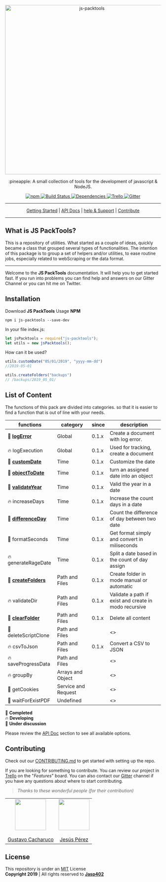 <p align="center">
    <a href="#">
        <img alt="js-packtools" src="https://repository-images.githubusercontent.com/185065568/99338980-6f4c-11e9-95ca-045dfeca2f45" width="546">
    </a>
</p>
<p align="center">
    :pineapple: A small collection of tools for the development of javascript & NodeJS.
</p>

<p align="center">
    <a href="https://www.npmjs.com/package/js-packtools">
        <img alt="npm" src="https://img.shields.io/npm/v/js-packtools.svg">
    </a>
    <a href="https://travis-ci.org/jasp402/js-packtools">
        <img alt="Build Status" src="https://travis-ci.org/jasp402/js-packtools.svg?branch=master">
    </a>
    <a href="https://david-dm.org/jasp402/js-packtools">
        <img alt="Dependencies" src="https://david-dm.org/jasp402/js-packtools/status.svg">
    </a>
    <a href="https://trello.com/b/FMUpri2i/js-packtools">
            <img alt="Trello" src="https://img.shields.io/badge/project-on%20Trello-blue.svg">
    </a>
    <a href="https://gitter.im/js-packtools/community?utm_source=badge&utm_medium=badge&utm_campaign=pr-badge">
        <img alt="Gitter" src="https://badges.gitter.im/js-packtools/community.svg">
    </a>
</p>

***

<p align="center">
    <a href="https://jasp402.github.io/js-packtools/#/">Getting Started</a> |
    <a href="https://jasp402.github.io/js-packtools/#/api">API Docs</a> |
    <a href="https://jasp402.github.io/js-packtools/#/help">help & Support</a> |
    <a href="https://jasp402.github.io/js-packtools/#/donate">Contribute</a>
</p>

***

## What is JS PackTools?
This is a repository of utilities. What started as a couple of ideas, quickly became a class that grouped several types of functionalities. The intention of this package is to group a set of helpers and/or utilities, to ease routine jobs, especially related to webScraping or the data format.

---

Welcome to the **JS PackTools** documentation. It will help you to get started fast. If you run into problems you can find help and answers on our Gitter Channel or you can hit me on Twitter.


## Installation
Download **JS PackTools** Usage **NPM** <br/>

```npm
npm i js-packtools --save-dev
```

In your file index.js:
```javascript
let jsPacktools = require("js-packtools");
let utils = new jsPacktools();
```

How can it be used?

```javascript
utils.customDate("05/01/2019", "yyyy-mm-dd")
//2019-05-01

utils.createFolders("backups")
// /backups/2019_05_01/
```

## List of Content
The functions of this pack are divided into categories. so that it is easier to find a function that is out of line with your needs.

| functions         | category            | since | description                                           |
|-------------------|---------------------|-------|-------------------------------------------------------|
| :seedling:  [**logError**](https://jasp402.github.io/js-packtools/#/api/logError)           | Global              | 0.1.x | Create a document with log error.                     |
| :fire: logExecution      | Global              | 0.1.x | Used for tracking, create a document                  |
| :seedling: [**customDate**](https://jasp402.github.io/js-packtools/#/api/customDate)        | Time                | 0.1.x | Customize the date                                    |
| :seedling: [**objectToDate**](https://jasp402.github.io/js-packtools/#/api/objectToDate)      | Time                | 0.1.x | turn an assigned date into an object                  |
| :seedling: [**validateYear**](https://jasp402.github.io/js-packtools/#/api/validateYear)      | Time                | 0.1.x | Valid the year in a date                              |
| :fire: increaseDays      | Time                | 0.1.x | Increase the count days in a date                     |
| :seedling: [**differenceDay**](https://jasp402.github.io/js-packtools/#/api/differenceDay)     | Time                | 0.1.x | Count the difference of day between two date          |
| :speech_balloon: formatSeconds     | Time                | 0.1.x | Get format simply and convert in miliseconds          |
| :fire: generateRageDate  | Time                | 0.1.x | Split a date based in the count of day assign         |
| :seedling: [**createFolders**](https://jasp402.github.io/js-packtools/#/api/createFolders)     | Path and Files      | 0.1.x | Create folder in mode manual or automatic             |
| :fire: validateDir       | Path and Files      | 0.1.x | Validate a path if exist and create in modo recursive |
| :seedling: [**clearFolder**](https://jasp402.github.io/js-packtools/#/api/clearFolder)       | Path and Files      | 0.1.x | Delete all content                                    |
| :speech_balloon: deleteScriptClone | Path and Files      |       | <<PENDING>>                                           |
| :fire: csvToJson         | Path and Files      | 0.1.x | Convert a CSV to JSON                                 |
| :fire: saveProgressData  | Path and Files      |       | <<PENDING>>                                           |
| :fire: groupBy           | Arrays and Object   |       | <<PENDING>>                                           |
| :speech_balloon: getCookies        | Service and Request |       | <<PENDING>>                                           |
| :speech_balloon: waitForExistPDF   | Undefined           |       | <<PENDING>>                                           |

:seedling: **Completed** <br>
:fire: **Developing** <br>
:speech_balloon: **Under discussion** <br>

Please review the [API Doc](https://jasp402.github.io/js-packtools/#/api) section to see all available options.

## Contributing
Check out our [CONTRIBUTING.md](https://jasp402.github.io/js-packtools/#/) to get started with setting up the repo.

If you are looking for something to contribute. You can review our project in [Trello](https://trello.com/b/FMUpri2i/js-packtools) on the "*Features*" board. You can also contact our [Gitter](https://gitter.im/js-packtools/community) channel if you have any questions about where to start contributing.

> *Thanks to these wonderful people (for their contribution)*

|      |       |
|------------|-------------|
|  <center><img src="https://avatars2.githubusercontent.com/u/22778784?s=460&v=4" width="100"></center><br><center>[Gustavo Cacharuco](https://github.com/Gztabo21)</center> |  <center><img src="https://avatars1.githubusercontent.com/u/8978470?s=460&v=4" width="100"></center><br><center>[Jesús Pérez](https://github.com/jasp402)</center> |


## License
This repository is under an [MIT](https://raw.githubusercontent.com/jasp402/js-packtools/master/LICENSE) License <br>
**Copyright 2019** | All rights reserved to [**Jasp402**](http://jasp402.com/)

